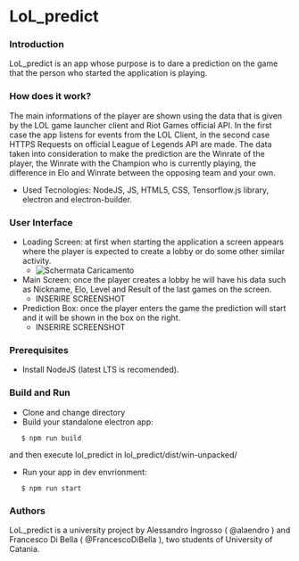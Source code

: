 # LoL_predict
### Introduction
LoL_predict is an app whose purpose is to dare a prediction on the game that the person who started the application is playing.
### How does it work?
The main informations of the player are shown using the data that is given by the LOL game launcher client and Riot Games official API. In the first case the app listens for events from the LOL Client, in the second case HTTPS Requests on official League of Legends API are made.
The data taken into consideration to make the prediction are the Winrate of the player, the Winrate with the Champion who is currently playing, the difference in Elo and Winrate between the opposing team and your own.
* Used Tecnologies: NodeJS, JS, HTML5, CSS, Tensorflow.js library, electron and electron-builder.

### User Interface
* Loading Screen: at first when starting the application a screen appears where the player is expected to create a lobby or do some other similar activity.
  * ![Schermata Caricamento](https://discordapp.com/channels/@me/772523216589684786/1011985659969425488)
* Main Screen: once the player creates a lobby he will have his data such as Nickname, Elo, Level and Result of the last games on the screen.
  * INSERIRE SCREENSHOT
* Prediction Box: once the player enters the game the prediction will start and it will be shown in the box on the right.
  * INSERIRE SCREENSHOT
  
### Prerequisites
* Install NodeJS (latest LTS is recomended).

### Build and Run
* Clone and change directory
* Build your standalone electron app:
```
   $ npm run build
```
 and then execute lol_predict in lol_predict/dist/win-unpacked/
 
* Run your app in dev envrionment:
``` 
   $ npm run start
```

### Authors
LoL_predict is a university project by Alessandro Ingrosso ( @alaendro ) and Francesco Di Bella ( @FrancescoDiBella ), two students of University of Catania.
